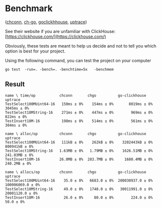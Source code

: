 # Benchmark
([chconn](https://github.com/vahid-sohrabloo/chconn), [ch-go](github.com/ClickHouse/ch-go), [goclickhhouse](https://github.com/ClickHouse/clickhouse-go), [uptrace](https://github.com/uptrace/go-clickhouse))

See their website if you are unfamiliar with ClickHouse:
[https://clickhouse.com/](https://clickhouse.com/)

Obviously, these tests are meant to help us decide and not to tell you which option is best for your project.

Using the following command, you can test the project on your computer
```
go test  -run=. -bench=. -benchtime=5x   -benchmem 

```



## Result
```
name \ time/op           chconn       chgo          go-clickhouse     uptrace
TestSelect100MUint64-16   150ms ± 0%    154ms ± 0%       8019ms ± 0%       3045ms ± 0%
TestSelect10MString-16    271ms ± 0%    447ms ± 0%        969ms ± 0%        822ms ± 0%
TestInsert10M-16          198ms ± 0%    514ms ± 0%        561ms ± 0%        304ms ± 0%

name \ alloc/op          chconn       chgo          go-clickhouse     uptrace
TestSelect100MUint64-16   111kB ± 0%    262kB ± 0%    3202443kB ± 0%     800941kB ± 0%
TestSelect10MString-16   1.63MB ± 0%   1.79MB ± 0%    1626.51MB ± 0%     241.03MB ± 0%
TestInsert10M-16         26.0MB ± 0%  283.7MB ± 0%     1680.4MB ± 0%      240.2MB ± 0%

name \ allocs/op         chconn       chgo          go-clickhouse     uptrace
TestSelect100MUint64-16    35.0 ± 0%   6683.0 ± 0%  200030937.0 ± 0%  100006069.0 ± 0%
TestSelect10MString-16     49.0 ± 0%   1748.0 ± 0%   30011991.0 ± 0%   20001120.0 ± 0%
TestInsert10M-16           26.0 ± 0%     80.0 ± 0%        224.0 ± 0%         50.0 ± 0%

```

